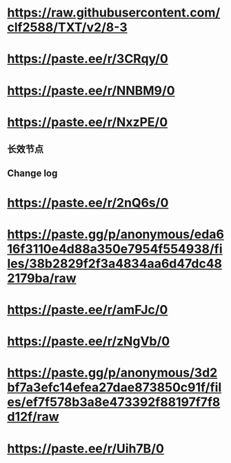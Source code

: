 # https://raw.githubusercontent.com/clf2588/TXT/v2/8-3

# https://paste.ee/r/3CRqy/0

# https://paste.ee/r/NNBM9/0

# https://paste.ee/r/NxzPE/0


## **长效节点**

## Change log



# https://paste.ee/r/2nQ6s/0

# https://paste.gg/p/anonymous/eda616f3110e4d88a350e7954f554938/files/38b2829f2f3a4834aa6d47dc482179ba/raw

# https://paste.ee/r/amFJc/0

# https://paste.ee/r/zNgVb/0
 
# https://paste.gg/p/anonymous/3d2bf7a3efc14efea27dae873850c91f/files/ef7f578b3a8e473392f88197f7f8d12f/raw

# https://paste.ee/r/Uih7B/0
